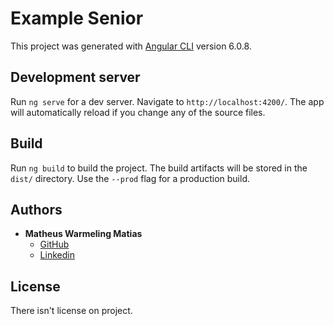 # Example Senior

This project was generated with [Angular CLI](https://github.com/angular/angular-cli) version 6.0.8.

## Development server

Run `ng serve` for a dev server. Navigate to `http://localhost:4200/`. The app will automatically reload if you change any of the source files.

## Build

Run `ng build` to build the project. The build artifacts will be stored in the `dist/` directory. Use the `--prod` flag for a production build.

## Authors
* **Matheus Warmeling Matias** 
    - [GitHub](https://github.com/matheussl22)
    - [Linkedin](https://www.linkedin.com/in/matheus-warmeling-matias-293aa457/)

## License
There isn't license on project.
